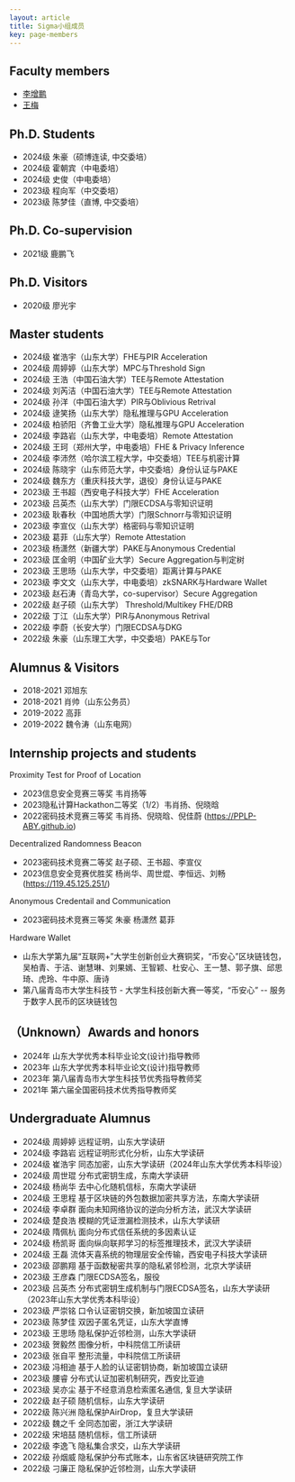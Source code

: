 ```yaml
---
layout: article
title: Sigma小组成员
key: page-members
---
```



## Faculty members

- [李增鹏](https://faculty.sdu.edu.cn/lizengpeng/zh_CN/index.htm)
- [王梅](https://faculty.sdu.edu.cn/wangmei12345/zh_CN/index.htm)


## Ph.D. Students

- 2024级 朱豪（硕博连读, 中交委培）
- 2024级 霍朝宾（中电委培）
- 2024级 史俊（中电委培）
- 2023级 程向军（中交委培）
- 2023级 陈梦佳（直博, 中交委培）
  
## Ph.D. Co-supervision

- 2021级 鹿鹏飞
  
## Ph.D. Visitors

- 2020级 廖光宇
  
## Master students

- 2024级 崔浩宇（山东大学）FHE与PIR Acceleration
- 2024级 周婷婷（山东大学）MPC与Threshold Sign
- 2024级 王浩（中国石油大学）TEE与Remote Attestation
- 2024级 刘芮洁（中国石油大学）TEE与Remote Attestation
- 2024级 孙洋（中国石油大学）PIR与Oblivious Retrival
- 2024级 逯笑扬（山东大学）隐私推理与GPU Acceleration
- 2024级 柏骄阳（齐鲁工业大学）隐私推理与GPU Acceleration
- 2024级 李路岩（山东大学，中电委培）Remote Attestation
- 2024级 王珂（郑州大学，中电委培）FHE & Privacy Inference
- 2024级 李沛然（哈尔滨工程大学，中交委培）TEE与机密计算
- 2024级 陈晓宇（山东师范大学，中交委培）身份认证与PAKE
- 2024级 魏东方（重庆科技大学，退役）身份认证与PAKE
- 2023级 王书超（西安电子科技大学）FHE Acceleration
- 2023级 吕英杰（山东大学）门限ECDSA与零知识证明
- 2023级 耿春秋（中国地质大学）门限Schnorr与零知识证明
- 2023级 李宣仪（山东大学）格密码与零知识证明
- 2023级 葛菲（山东大学）Remote Attestation
- 2023级 杨潇然（新疆大学）PAKE与Anonymous Credential
- 2023级 匡金明（中国矿业大学）Secure Aggregation与判定树
- 2023级 王思旸（山东大学，中交委培）距离计算与PAKE
- 2023级 李文文（山东大学，中电委培）zkSNARK与Hardware Wallet
- 2023级 赵石涛（青岛大学，co-supervisor）Secure Aggregation
- 2022级 赵子硕（山东大学） Threshold/Multikey FHE/DRB
- 2022级 丁江（山东大学）PIR与Anonymous Retrival
- 2022级 李蔚（长安大学）门限ECDSA与DKG
- 2022级 朱豪（山东理工大学，中交委培）PAKE与Tor

## Alumnus & Visitors
- 2018-2021 邓旭东
- 2018-2021 肖帅（山东公务员）
- 2019-2022 高菲
- 2019-2022 魏令涛（山东电网）

## Internship projects and students

Proximity Test for Proof of Location
- 2023信息安全竞赛三等奖 韦肖扬等 
- 2023隐私计算Hackathon二等奖（1/2）韦肖扬、倪晓晗
- 2022密码技术竞赛三等奖 韦肖扬、倪晓晗、倪佳蔚 (https://PPLP-ABY.github.io)
  
Decentralized Randomness Beacon
- 2023密码技术竞赛二等奖 赵子硕、王书超、李宣仪
- 2023信息安全竞赛优胜奖 杨尚华、周世焜、李恒远、刘畅 (https://119.45.125.251/)

Anonymous Credentail and Communication
- 2023密码技术竞赛三等奖 朱豪 杨潇然 葛菲 

Hardware Wallet
- 山东大学第九届“互联网+”大学生创新创业大赛铜奖，“币安心”区块链钱包，吴柏青、于洁、谢慧琳、刘果嫣、王智颖、杜安心、王一慧、郭子旗、邱思琦、虎玲、牛中原、唐诗
- 第八届青岛市大学生科技节 - 大学生科技创新大赛一等奖，“币安心” -- 服务于数字人民币的区块链钱包
  

## （Unknown）Awards and honors
- 2024年 山东大学优秀本科毕业论文(设计)指导教师
- 2023年 山东大学优秀本科毕业论文(设计)指导教师
- 2023年 第八届青岛市大学生科技节优秀指导教师奖
- 2021年 第六届全国密码技术优秀指导教师奖 

## Undergraduate Alumnus
- 2024级 周婷婷 远程证明，山东大学读研
- 2024级 李路岩 远程证明形式化分析，山东大学读研
- 2024级 崔浩宇 同态加密，山东大学读研（2024年山东大学优秀本科毕设）
- 2024级 周世琨 分布式密钥生成，东南大学读研
- 2024级 杨尚华 去中心化随机信标，东南大学读研
- 2024级 王思程 基于区块链的外包数据加密共享方法，东南大学读研
- 2024级 李卓群 面向未知网络协议的逆向分析方法，武汉大学读研
- 2024级 楚良浩 模糊的凭证泄漏检测技术，山东大学读研
- 2024级 隋佩杭 面向分布式信任系统的多因素认证
- 2024级 杨凯哥 面向纵向联邦学习的标签推理技术，武汉大学读研
- 2024级 王磊 流体天喜系统的物理层安全传输，西安电子科技大学读研
- 2023级 邵鹏翔 基于函数秘密共享的隐私紧邻检测，北京大学读研
- 2023级 王彦森 门限ECDSA签名，服役
- 2023级 吕英杰 分布式密钥生成机制与门限ECDSA签名，山东大学读研（2023年山东大学优秀本科毕设）
- 2023级 严崇铭 口令认证密钥交换，新加坡国立读研
- 2023级 陈梦佳 双因子匿名凭证，山东大学直博
- 2023级 王思旸 隐私保护近邻检测，山东大学读研
- 2023级 贺毅然 图像分析，中科院信工所读研
- 2023级 张自平 整形流量，中科院信工所读研
- 2023级 冯相迪 基于人脸的认证密钥协商，新加坡国立读研
- 2023级 腰睿 分布式认证加密机制研究，西安比亚迪
- 2023级 吴亦尘 基于不经意消息检索匿名通信, 复旦大学读研
- 2022级 赵子硕 随机信标，山东大学读研
- 2022级 陈兴洲 隐私保护AirDrop，复旦大学读研
- 2022级 魏之千 全同态加密，浙江大学读研
- 2022级 宋培喆 随机信标，信工所读研
- 2022级 李逸飞 隐私集合求交，山东大学读研
- 2022级 孙烟威 隐私保护分布式账本，山东省区块链研究院工作
- 2022级 刁廉正 隐私保护近邻检测，山东大学读研
